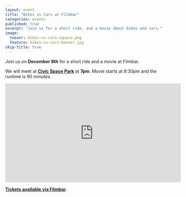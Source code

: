 ```yaml
---
layout: event
title: "Bikes vs Cars at Filmbar"
categories: events
published: true
excerpt: "Join us for a short ride, and a movie about bikes and cars."
image:
  teaser: bikes-vs-cars-square.png
  feature: bikes-vs-cars-banner.jpg
skip-title: true
---
```


Join us on **December 8th** for a short ride and a movie at Filmbar.

We will meet at **[Civic Space Park](https://goo.gl/maps/e6CSLFy7H752)**
at **7pm**. Movie starts at 8:30pm and the runtime is 90 minutes.

<iframe width="560" height="315" src="https://www.youtube.com/embed/dbtffWmMppI" frameborder="0" allowfullscreen></iframe>

**[Tickets available via Filmbar](http://www.thefilmbarphx.com/event/997357-bikes-vs-cars-phoenix/).**


